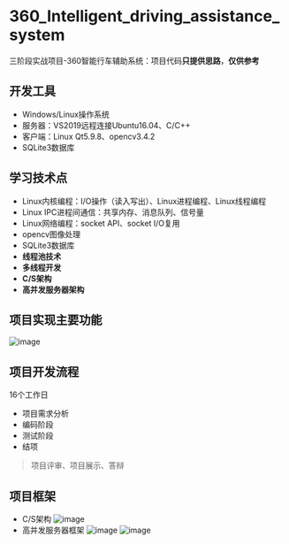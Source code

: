 # 360_Intelligent_driving_assistance_system
三阶段实战项目-360智能行车辅助系统：项目代码**只提供思路**，**仅供参考**

## 开发工具
- Windows/Linux操作系统
- 服务器：VS2019远程连接Ubuntu16.04、C/C++
- 客户端：Linux Qt5.9.8、opencv3.4.2
- SQLite3数据库

## 学习技术点
- Linux内核编程：I/O操作（读入写出）、Linux进程编程、Linux线程编程
- Linux IPC进程间通信：共享内存、消息队列、信号量
- Linux网络编程：socket API、socket I/O复用
- opencv图像处理
- SQLite3数据库
- **线程池技术**
- **多线程开发**
- **C/S架构**
- **高并发服务器架构**

## 项目实现主要功能
![image](https://user-images.githubusercontent.com/107353989/230109436-827a6495-752c-426b-8da4-2290b268dad8.png)

## 项目开发流程
16个工作日
- 项目需求分析
- 编码阶段
- 测试阶段
- 结项
> 项目评审、项目展示、答辩

## 项目框架
- C/S架构
![image](https://user-images.githubusercontent.com/107353989/230109934-220c14e8-dbdb-4f95-92be-b87620d4991c.png)
- 高并发服务器框架
![image](https://user-images.githubusercontent.com/107353989/230110327-184da9ec-339d-4f20-8e32-5a93dbec8a99.png)
![image](https://user-images.githubusercontent.com/107353989/230110501-83076a46-1ec9-4f8a-8d88-489d16f375a4.png)
